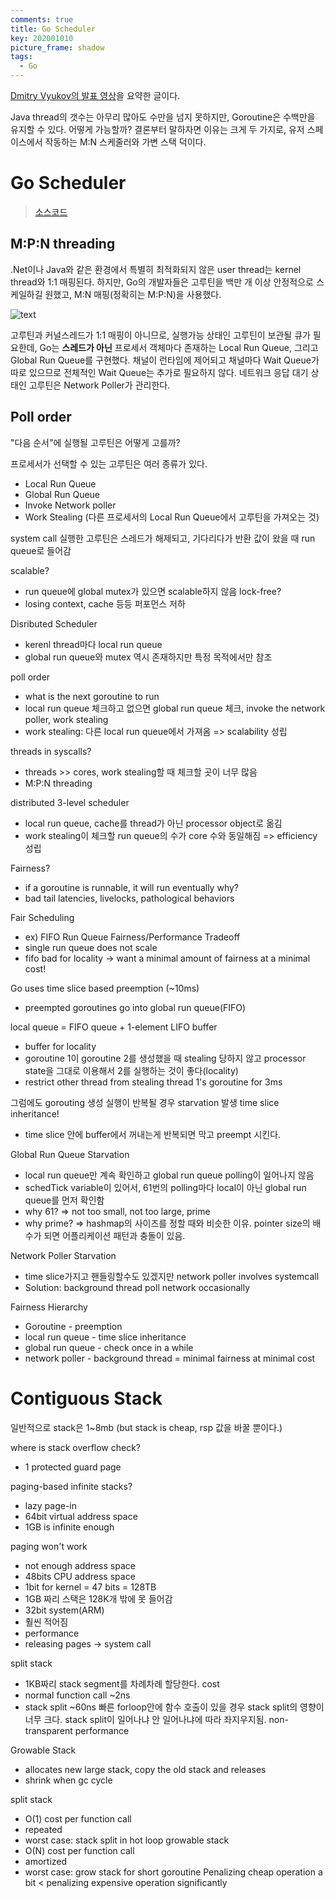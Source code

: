 ```yaml
---
comments: true
title: Go Scheduler
key: 202001010
picture_frame: shadow
tags:
  - Go
---
```


[Dmitry Vyukov의 발표 영상](https://youtu.be/-K11rY57K7k)을 요약한 글이다.

<!--more-->

Java thread의 갯수는 아무리 많아도 수만을 넘지 못하지만, Goroutine은 수백만을 유지할 수 있다.
어떻게 가능할까? 결론부터 말하자면 이유는 크게 두 가지로, 유저 스페이스에서 작동하는 M:N 스케줄러와 가변 스택 덕이다.

# Go Scheduler

> [소스코드](https://github.com/golang/go/blob/master/src/runtime/proc.go)


## M:P:N threading

.Net이나 Java와 같은 환경에서 특별히 최적화되지 않은 user thread는 kernel thread와 1:1 매핑된다. 하지만, Go의 개발자들은 고루틴을 백만 개 이상 안정적으로 스케일하길 원했고,
M:N 매핑(정확히는 M:P:N)을 사용했다.

![text](https://raw.githubusercontent.com/q0115643/my_blog/master/assets/images/go/mpn_threading.PNG)

고루틴과 커널스레드가 1:1 매핑이 아니므로, 실행가능 상태인 고루틴이 보관될 큐가 필요한데, Go는 **스레드가 아닌** 프로세서 객체마다 존재하는 Local Run Queue, 그리고 Global Run Queue를 구현했다.
채널이 런타임에 제어되고 채널마다 Wait Queue가 따로 있으므로 전체적인 Wait Queue는 추가로 필요하지 않다. 네트워크 응답 대기 상태인 고루틴은 Network Poller가 관리한다.

## Poll order

"다음 순서"에 실행될 고루틴은 어떻게 고를까?

프로세서가 선택할 수 있는 고루틴은 여러 종류가 있다.

- Local Run Queue
- Global Run Queue
- Invoke Network poller
- Work Stealing (다른 프로세서의 Local Run Queue에서 고루틴을 가져오는 것)




system call 실행한 고루틴은 스레드가 해제되고, 기다리다가 반환 값이 왔을 때 run queue로 들어감

scalable?
- run queue에 global mutex가 있으면 scalable하지 않음
lock-free?
- losing context, cache 등등 퍼포먼스 저하

Disributed Scheduler
- kerenl thread마다 local run queue
- global run queue와 mutex 역시 존재하지만 특정 목적에서만 참조

poll order
- what is the next goroutine to run
- local run queue 체크하고 없으면 global run queue 체크, invoke the network poller, work stealing
- work stealing: 다른 local run queue에서 가져옴
=> scalability 성립

threads in syscalls?
- threads >> cores, work stealing할 때 체크할 곳이 너무 많음
- M:P:N threading

distributed 3-level scheduler
- local run queue, cache를 thread가 아닌 processor object로 옮김
- work stealing이 체크할 run queue의 수가 core 수와 동일해짐
=> efficiency 성립

Fairness?
- if a goroutine is runnable, it will run eventually
why?
- bad tail latencies, livelocks, pathological behaviors

Fair Scheduling
- ex) FIFO Run Queue
Fairness/Performance Tradeoff
- single run queue does not scale
- fifo bad for locality
-> want a minimal amount of fairness at a minimal cost!

Go uses time slice based preemption (~10ms)
- preempted goroutines go into global run queue(FIFO)

local queue = FIFO queue + 1-element LIFO buffer
- buffer for locality
- goroutine 1이 goroutine 2를 생성했을 때 stealing 당하지 않고 processor state을 그대로 이용해서 2를 실행하는 것이 좋다(locality)
- restrict other thread from stealing thread 1's goroutine for 3ms

그럼에도 gorouting 생성 실행이 반복될 경우 starvation 발생
time slice inheritance!
- time slice 안에 buffer에서 꺼내는게 반복되면 막고 preempt 시킨다.

Global Run Queue Starvation
- local run queue만 계속 확인하고 global run queue polling이 일어나지 않음
- schedTick variable이 있어서, 61번의 polling마다 local이 아닌 global run queue를 먼저 확인함
- why 61? => not too small, not too large, prime
- why prime? => hashmap의 사이즈를 정할 때와 비슷한 이유. pointer size의 배수가 되면 어플리케이션 패턴과 충돌이 있음.

Network Poller Starvation
- time slice가지고 핸들링할수도 있겠지만 network poller involves systemcall
- Solution: background thread poll network occasionally

Fairness Hierarchy
- Goroutine - preemption
- local run queue - time slice inheritance
- global run queue - check once in a while
- network poller - background thread
= minimal fairness at minimal cost



# Contiguous Stack

일반적으로 stack은 1~8mb (but stack is cheap, rsp 값을 바꿀 뿐이다.)

where is stack overflow check?
- 1 protected guard page

paging-based infinite stacks?
- lazy page-in
- 64bit virtual address space
- 1GB is infinite enough

paging won't work
- not enough address space
- 48bits CPU address space
- 1bit for kernel = 47 bits = 128TB
- 1GB 짜리 스택은 128K개 밖에 못 들어감
- 32bit system(ARM)
- 훨씬 적어짐
- performance
- releasing pages -> system call

split stack
- 1KB짜리 stack segment를 차례차례 할당한다.
cost
- normal function call ~2ns
- stack split ~60ns
빠른 forloop안에 함수 호출이 있을 경우 stack split의 영향이 너무 크다.
stack split이 일어나냐 안 일어나냐에 따라 좌지우지됨. non-transparent performance

Growable Stack
- allocates new large stack, copy the old stack and releases
- shrink when gc cycle

split stack
- O(1) cost per function call
- repeated
- worst case: stack split in hot loop
growable stack
- O(N) cost per function call
- amortized
- worst case: grow stack for short goroutine
Penalizing cheap operation a bit < penalizing expensive operation significantly
